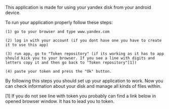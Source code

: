 This application is made for using your yandex disk from your android device.

To run your application properly follow these steps:

	(1) go to your browser and type www.yandex.com 
	
	(2) log in with your account (if you dont have one you have to create it to use this app) 
	
	(3) run app, go to "Token repository" (if its working as it has to app should kick you to your browser. If you see a line with digits and letters copy it and then go back to "Token repository"[1])
	
	(4) paste your token and press the "Ok" button.

By following this steps you should set up your application to work. Now you can check information about your disk and manage all kinds of files within.

[1] If you do not see line with token you probably can find a link below in opened browser window. It has to lead you to token.
